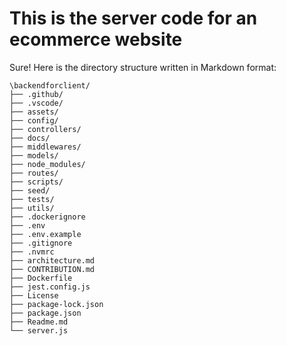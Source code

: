 # This is the server code for an ecommerce website 

Sure! Here is the directory structure written in Markdown format:



```
\backendforclient/
├── .github/
├── .vscode/
├── assets/
├── config/
├── controllers/
├── docs/
├── middlewares/
├── models/
├── node_modules/
├── routes/
├── scripts/
├── seed/
├── tests/
├── utils/
├── .dockerignore
├── .env
├── .env.example
├── .gitignore
├── .nvmrc
├── architecture.md
├── CONTRIBUTION.md
├── Dockerfile
├── jest.config.js
├── License
├── package-lock.json
├── package.json
├── Readme.md
└── server.js
```

